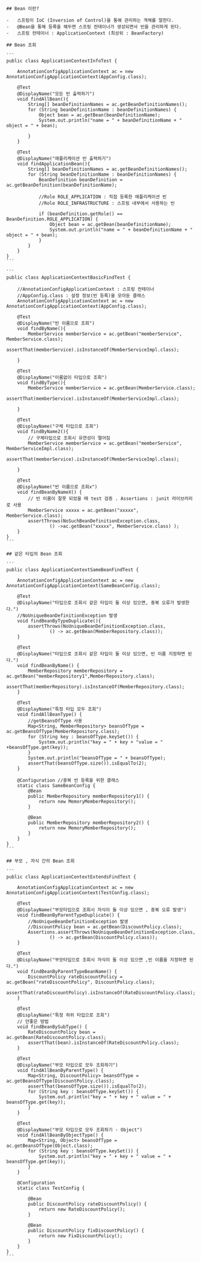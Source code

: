 ````
## Bean 이란?

-   스프링이 IoC (Inversion of Control)을 통해 관리하는 객체를 말한다.
-   @Bean을 통해 등록을 해두면 스프링 컨테이너가 생성되면서 빈을 관리하게 된다.
-   스프링 컨테이너 : ApplicationContext (최상위 : BeanFactory)

## Bean 조회

```
public class ApplicationContextInfoTest {

    AnnotationConfigApplicationContext ac = new AnnotationConfigApplicationContext(AppConfig.class);

    @Test
    @DisplayName("모든 빈 출력하기")
    void findAllBean(){
        String[] beanDefinitionNames = ac.getBeanDefinitionNames();
        for (String beanDefinitionName : beanDefinitionNames) {
            Object bean = ac.getBean(beanDefinitionName);
            System.out.println("name = " + beanDefinitionName + " object = " + bean);

        }
    }

    @Test
    @DisplayName("애플리케이션 빈 출력하기")
    void findApplicationBean(){
        String[] beanDefinitionNames = ac.getBeanDefinitionNames();
        for (String beanDefinitionName : beanDefinitionNames) {
            BeanDefinition beanDefinition = ac.getBeanDefinition(beanDefinitionName);

            //Role ROLE_APPLICATION : 직접 등록한 애플리케이션 빈
            //Role ROLE_INFRASTRUCTURE : 스프링 내부에서 사용하는 빈

            if (beanDefinition.getRole() == BeanDefinition.ROLE_APPLICATION) {
                Object bean = ac.getBean(beanDefinitionName);
                System.out.println("name = " + beanDefinitionName + " object = " + bean);
            }
        }
    }
}
```

```
public class ApplicationContextBasicFindTest {

    //AnnotationConfigApplicationContext : 스프링 컨테이너
    //AppConfig.class : 설정 정보(빈 등록)을 모아둔 클래스
    AnnotationConfigApplicationContext ac = new AnnotationConfigApplicationContext(AppConfig.class);

    @Test
    @DisplayName("빈 이름으로 조회")
    void findByName(){
        MemberService memberService = ac.getBean("memberService", MemberService.class);
        assertThat(memberService).isInstanceOf(MemberServiceImpl.class);

    }

    @Test
    @DisplayName("이름없이 타입으로 조회")
    void findByType(){
        MemberService memberService = ac.getBean(MemberService.class);
        assertThat(memberService).isInstanceOf(MemberServiceImpl.class);

    }

    @Test
    @DisplayName("구체 타입으로 조회")
    void findByName2(){
        // 구체타입으로 조회시 유연성이 떨어짐
        MemberService memberService = ac.getBean("memberService", MemberServiceImpl.class);
        assertThat(memberService).isInstanceOf(MemberServiceImpl.class);

    }

    @Test
    @DisplayName("빈 이름으로 조회x")
    void findBeanByNameX() {
        // 빈 이름이 잘못 되었을 때 test 검증 . Assertions : junit 라이브러리로 사용
        MemberService xxxxx = ac.getBean("xxxxx", MemberService.class);
        assertThrows(NoSuchBeanDefinitionException.class,
                () ->ac.getBean("xxxxx", MemberService.class) );
    }
}
```

## 같은 타입의 Bean 조회

```
public class ApplicationContextSameBeanFindTest {

    AnnotationConfigApplicationContext ac = new AnnotationConfigApplicationContext(SameBeanConfig.class);

    @Test
    @DisplayName("타입으로 조회시 같은 타입이 둘 이상 있으면, 중복 오류가 발생한다.")
    //NoUniqueBeanDefinitionException 발생
    void findBeanByTypeDuplicate(){
        assertThrows(NoUniqueBeanDefinitionException.class,
                () -> ac.getBean(MemberRepository.class));
    }

    @Test
    @DisplayName("타입으로 조회시 같은 타입이 둘 이상 있으면, 빈 이름 지정하면 된다.")
    void findBeanByName() {
        MemberRepository memberRepository = ac.getBean("memberRepository1",MemberRepository.class);
        assertThat(memberRepository).isInstanceOf(MemberRepository.class);
    }

    @Test
    @DisplayName("특정 타입 모두 조회")
    void findAllBeanType() {
        //getBeansOfType 사용
        Map<String, MemberRepository> beansOfType = ac.getBeansOfType(MemberRepository.class);
        for (String key : beansOfType.keySet()) {
            System.out.println("key = " + key + "value = " +beansOfType.get(key));
        }
        System.out.println("beansOfType = " + beansOfType);
        assertThat(beansOfType.size()).isEqualTo(2);
    }

    @Configuration //중복 빈 등록을 위한 클래스
    static class SameBeanConfig {
        @Bean
        public MemberRepository memberRepository1() {
            return new MemoryMemberRepository();
        }

        @Bean
        public MemberRepository memberRepository2() {
            return new MemoryMemberRepository();
        }
    }
}
```

## 부모 , 자식 간의 Bean 조회

```
public class ApplicationContextExtendsFindTest {

    AnnotationConfigApplicationContext ac = new AnnotationConfigApplicationContext(TestConfig.class);

    @Test
    @DisplayName("부모타입으로 조회시 자식이 둘 이상 있으면 , 중복 오류 발생")
    void findBeanByParentTypeDuplicate() {
        //NoUniqueBeanDefinitionException 발생
        //DiscountPolicy bean = ac.getBean(DiscountPolicy.class);
        Assertions.assertThrows(NoUniqueBeanDefinitionException.class,
                () -> ac.getBean(DiscountPolicy.class));
    }

    @Test
    @DisplayName("부모타입으로 조회시 자식이 둘 이상 있으면 ,빈 이름을 지정하면 된다.")
    void findBeanByParentTypeBeanName() {
        DiscountPolicy rateDiscountPolicy = ac.getBean("rateDiscountPolicy", DiscountPolicy.class);
        assertThat(rateDiscountPolicy).isInstanceOf(RateDiscountPolicy.class);
    }

    @Test
    @DisplayName("특정 하위 타입으로 조회")
    // 안좋은 방법
    void findBeanBySubType() {
        RateDiscountPolicy bean = ac.getBean(RateDiscountPolicy.class);
        assertThat(bean).isInstanceOf(RateDiscountPolicy.class);
    }

    @Test
    @DisplayName("부모 타입으로 모두 조회하기")
    void findAllBeanByParentType() {
        Map<String, DiscountPolicy> beansOfType = ac.getBeansOfType(DiscountPolicy.class);
        assertThat(beansOfType.size()).isEqualTo(2);
        for (String key : beansOfType.keySet()) {
            System.out.println("key = " + key + " value = " + beansOfType.get(key));
        }
    }

    @Test
    @DisplayName("부모 타입으로 모두 조회하기 - Object")
    void findAllBeanByObjectType() {
        Map<String, Object> beansOfType = ac.getBeansOfType(Object.class);
        for (String key : beansOfType.keySet()) {
            System.out.println("key = " + key + " value = " + beansOfType.get(key));
        }
    }

    @Configuration
    static class TestConfig {

        @Bean
        public DiscountPolicy rateDiscountPolicy() {
            return new RateDiscountPolicy();
        }

        @Bean
        public DiscountPolicy fixDiscountPolicy() {
            return new FixDiscountPolicy();
        }
    }
}
```

````